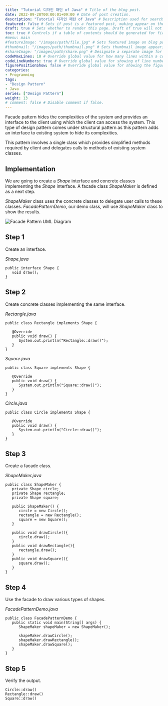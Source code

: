 ```yaml
---
title: "Tutorial 디자인 패턴 of Java" # Title of the blog post.
date: 2022-09-28T00:00:01+09:00 # Date of post creation.
description: "Tutorial 디자인 패턴 of Java" # Description used for search engine.
featured: false # Sets if post is a featured post, making appear on the home page side bar.
draft: true # Sets whether to render this page. Draft of true will not be rendered.
toc: true # Controls if a table of contents should be generated for first-level links automatically.
#menu: main
#featureImage: "/images/path/file.jpg" # Sets featured image on blog post.
#thumbnail: "/images/path/thumbnail.png" # Sets thumbnail image appearing inside card on homepage.
#shareImage: "/images/path/share.png" # Designate a separate image for social media sharing.
codeMaxLines: 10 # Override global value for how many lines within a code block before auto-collapsing.
codeLineNumbers: true # Override global value for showing of line numbers within code block.
figurePositionShow: false # Override global value for showing the figure label.
categories:
- Programming
tags:
- "Design Pattern"
- Java
series: ["Design Pattern"]
weight: 13
# comment: false # Disable comment if false.
---
```

  

Facade pattern hides the complexities of the system and provides an interface to the client using which the client can access the system. This type of design pattern comes under structural pattern as this pattern adds an interface to existing system to hide its complexities.

This pattern involves a single class which provides simplified methods required by client and delegates calls to methods of existing system classes.

## Implementation

We are going to create a _Shape_ interface and concrete classes implementing the _Shape_ interface. A facade class _ShapeMaker_ is defined as a next step.

_ShapeMaker_ class uses the concrete classes to delegate user calls to these classes. _FacadePatternDemo_, our demo class, will use _ShapeMaker_ class to show the results.

![Facade Pattern UML Diagram](https://www.tutorialspoint.com/design_pattern/images/facade_pattern_uml_diagram.jpg)

## Step 1

Create an interface.

_Shape.java_

```
public interface Shape {
   void draw();
}
```

## Step 2

Create concrete classes implementing the same interface.

_Rectangle.java_

```
public class Rectangle implements Shape {

   @Override
   public void draw() {
      System.out.println("Rectangle::draw()");
   }
}
```

_Square.java_

```
public class Square implements Shape {

   @Override
   public void draw() {
      System.out.println("Square::draw()");
   }
}
```

_Circle.java_

```
public class Circle implements Shape {

   @Override
   public void draw() {
      System.out.println("Circle::draw()");
   }
}
```

## Step 3

Create a facade class.

_ShapeMaker.java_

```
public class ShapeMaker {
   private Shape circle;
   private Shape rectangle;
   private Shape square;

   public ShapeMaker() {
      circle = new Circle();
      rectangle = new Rectangle();
      square = new Square();
   }

   public void drawCircle(){
      circle.draw();
   }
   public void drawRectangle(){
      rectangle.draw();
   }
   public void drawSquare(){
      square.draw();
   }
}
```

## Step 4

Use the facade to draw various types of shapes.

_FacadePatternDemo.java_

```
public class FacadePatternDemo {
   public static void main(String[] args) {
      ShapeMaker shapeMaker = new ShapeMaker();

      shapeMaker.drawCircle();
      shapeMaker.drawRectangle();
      shapeMaker.drawSquare();
   }
}
```

## Step 5

Verify the output.

```
Circle::draw()
Rectangle::draw()
Square::draw()

```